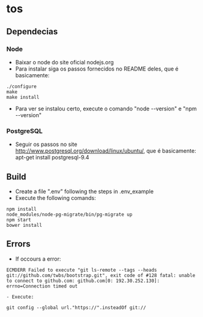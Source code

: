 # tos

##  Dependecias

### Node

- Baixar o node do site oficial nodejs.org
- Para instalar siga os passos fornecidos no README deles, que é basicamente:
```
./configure
make
make install
```
- Para ver se instalou certo, execute o comando "node --version" e "npm --version"


### PostgreSQL

- Seguir os passos no site http://www.postgresql.org/download/linux/ubuntu/, que é basicamente:
	apt-get install postgresql-9.4

## Build

- Create a file ".env" following the steps in .env_example
- Execute the following comands:
```
npm install
node_modules/node-pg-migrate/bin/pg-migrate up
npm start
bower install
```
## Errors

- If occours a error:
```
ECMDERR Failed to execute "git ls-remote --tags --heads git://github.com/twbs/bootstrap.git", exit code of #128 fatal: unable to connect to github.com: github.com[0: 192.30.252.130]: errno=Connection timed out
```
	- Execute:
```
git config --global url."https://".insteadOf git://
```
